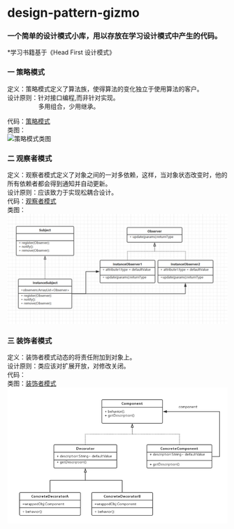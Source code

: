 # design-pattern-gizmo  
### 一个简单的设计模式小库，用以存放在学习设计模式中产生的代码。  
*学习书籍基于《Head First 设计模式》  
### 一 策略模式   
定义：策略模式定义了算法族，使得算法的变化独立于使用算法的客户。  
设计原则：针对接口编程,而非针对实现。  
&nbsp;&nbsp;&nbsp;&nbsp;&nbsp;&nbsp;&nbsp;&nbsp;&nbsp;&nbsp;&nbsp;&nbsp;&nbsp;&nbsp;&nbsp;&nbsp;&nbsp;&nbsp;多用组合，少用继承。  
         
代码：[策略模式](https://github.com/ChenWorkSpace/design-pattern-gizmo/blob/master/img/strategy-mode.png)  
类图：  
![策略模式类图](https://uncomapp.oss-cn-beijing.aliyuncs.com/uncom_dynamics/strategy-mode.png)  
### 二 观察者模式  
定义：观察者模式定义了对象之间的一对多依赖，这样，当对象状态改变时，他的所有依赖者都会得到通知并自动更新。  
设计原则：应该致力于实现松耦合设计。  
代码：[观察者模式](https://github.com/ChenWorkSpace/design-pattern-gizmo/tree/master/java/Observer-mode)  
类图：  
![观察者模式类图](https://github.com/ChenWorkSpace/design-pattern-gizmo/blob/master/img/observer-mode.png)  
### 三 装饰者模式  
定义：装饰者模式动态的将责任附加到对象上。  
设计原则：类应该对扩展开放，对修改关闭。  
代码：  
类图：[装饰者模式](https://github.com/ChenWorkSpace/design-pattern-gizmo/tree/master/java/decorator-mode)  
![装饰者模式](https://github.com/ChenWorkSpace/design-pattern-gizmo/blob/master/img/decorator-mode.png)  
